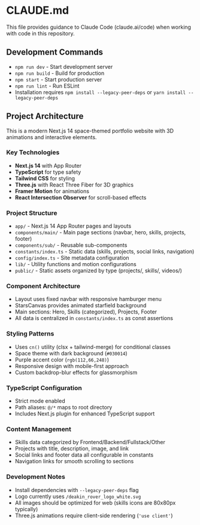 # CLAUDE.md

This file provides guidance to Claude Code (claude.ai/code) when working with code in this repository.

## Development Commands

- `npm run dev` - Start development server
- `npm run build` - Build for production
- `npm start` - Start production server
- `npm run lint` - Run ESLint
- Installation requires `npm install --legacy-peer-deps` or `yarn install --legacy-peer-deps`

## Project Architecture

This is a modern Next.js 14 space-themed portfolio website with 3D animations and interactive elements.

### Key Technologies
- **Next.js 14** with App Router
- **TypeScript** for type safety
- **Tailwind CSS** for styling
- **Three.js** with React Three Fiber for 3D graphics
- **Framer Motion** for animations
- **React Intersection Observer** for scroll-based effects

### Project Structure
- `app/` - Next.js 14 App Router pages and layouts
- `components/main/` - Main page sections (navbar, hero, skills, projects, footer)
- `components/sub/` - Reusable sub-components
- `constants/index.ts` - Static data (skills, projects, social links, navigation)
- `config/index.ts` - Site metadata configuration
- `lib/` - Utility functions and motion configurations
- `public/` - Static assets organized by type (projects/, skills/, videos/)

### Component Architecture
- Layout uses fixed navbar with responsive hamburger menu
- StarsCanvas provides animated starfield background
- Main sections: Hero, Skills (categorized), Projects, Footer
- All data is centralized in `constants/index.ts` as const assertions

### Styling Patterns
- Uses `cn()` utility (clsx + tailwind-merge) for conditional classes
- Space theme with dark background (`#030014`)
- Purple accent color (`rgb(112,66,248)`)
- Responsive design with mobile-first approach
- Custom backdrop-blur effects for glassmorphism

### TypeScript Configuration
- Strict mode enabled
- Path aliases: `@/*` maps to root directory
- Includes Next.js plugin for enhanced TypeScript support

### Content Management
- Skills data categorized by Frontend/Backend/Fullstack/Other
- Projects with title, description, image, and link
- Social links and footer data all configurable in constants
- Navigation links for smooth scrolling to sections

### Development Notes
- Install dependencies with `--legacy-peer-deps` flag
- Logo currently uses `/deakin_rover_logo_white.svg`
- All images should be optimized for web (skills icons are 80x80px typically)
- Three.js animations require client-side rendering (`'use client'`)